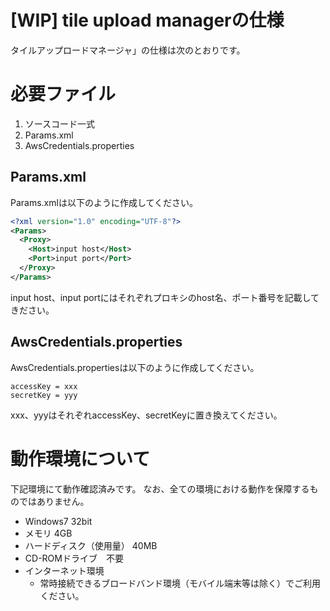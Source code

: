 # [WIP] tile upload managerの仕様

タイルアップロードマネージャ」の仕様は次のとおりです。

# 必要ファイル

1. ソースコード一式
2. Params.xml
3. AwsCredentials.properties

## Params.xml

Params.xmlは以下のように作成してください。

```xml
<?xml version="1.0" encoding="UTF-8"?>
<Params>
  <Proxy>
    <Host>input host</Host>
    <Port>input port</Port>
  </Proxy>
</Params>
```

input host、input portにはそれぞれプロキシのhost名、ポート番号を記載してきださい。　　

## AwsCredentials.properties

AwsCredentials.propertiesは以下のように作成してください。

```
accessKey = xxx
secretKey = yyy
```

xxx、yyyはそれぞれaccessKey、secretKeyに置き換えてください。

# 動作環境について

下記環境にて動作確認済みです。
なお、全ての環境における動作を保障するものではありません。

- Windows7 32bit
- メモリ 4GB
- ハードディスク（使用量） 40MB
- CD-ROMドライブ　不要
- インターネット環境
  - 常時接続できるブロードバンド環境（モバイル端末等は除く）でご利用ください。
